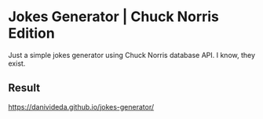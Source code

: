 # Jokes Generator | Chuck Norris Edition

Just a simple jokes generator using Chuck Norris database API. I know, they exist.

## Result

<https://danivideda.github.io/jokes-generator/>
